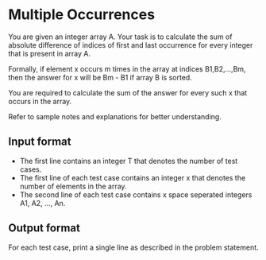 # Multiple Occurrences

You are given an integer array A. Your task is to calculate the sum of absolute difference of indices of first and last occurrence for every integer that is present in array A.

Formally, if element x occurs m times in the array at indices B1,B2,...,Bm, then the answer for x will be Bm - B1 if array B is sorted.

You are required to calculate the sum of the answer for every such x that occurs in the array.

Refer to sample notes and explanations for better understanding.

## Input format

- The first line contains an integer T that denotes the number of test cases.
- The first line of each test case contains an integer x that denotes the number of elements in the array.
- The second line of each test case contains x space seperated integers A1, A2, ..., An.

## Output format

For each test case, print a single line as described in the problem statement.
